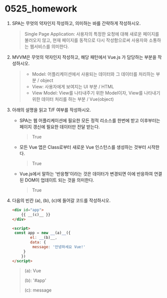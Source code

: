 # 0525_homework

1. SPA는 무엇의 약자인지 작성하고, 의미하는 바를 간략하게 작성하시오.

   > Single Page Application: 사용자의 특정한 요청에 대해 새로운 페이지를 불러오지 않고, 현재 페이지를 동적으로 다시 작성함으로써 사용자와 소통하는 웹서비스를 의미한다.

2. MVVM은 무엇의 약자인지 작성하고, 해당 패턴에서 Vue.js 가 담당하는 부분을 작성하시오.

   > - Model: 어플리케이션에서 사용되는 데이터와 그 데이터를 처리하는 부분 / object
   > - View: 사용자에게 보여지는 UI 부분 / HTML
   > - View Model: View를 나타내주기 위한 Model이자, View를 나타내기 위한 데이터 처리를 하는 부분 / Vue(object)

3. 아래의 설명을 읽고 T/F 여부를 작성하시오.

   - SPA는 웹 어플리케이션에 필요한 모든 정적 리소스를 한번에 받고 이후부터는 페이지 갱신에 필요한 데이터만 전달 받는다.

     > True

   - 모든 Vue 앱은 Class로부터 새로운 Vue 인스턴스를 생성하는 것부터 시작한다.

     > True

   - Vue.js에서 말하는 '반응형'이라는 것은 데이터가 변경되면 이에 반응하여 연결된 DOM이 업데이트 되는 것을 의미한다.

     > True

4. 다음의 빈칸 (a), (b), (c)에 들어갈 코드를 작성하시오.

   ```html
   <div id="app">
       {{ __(c)__ }}
   </div>
   
   <script>
   	const app = new __(a)__({
           el: __(b)__,
           data: {
           	message: '안녕하세요 Vue!'
   	    }
       })
   </script>
   ```

   > (a): Vue
   >
   > (b): '#app'
   >
   > (c):  message